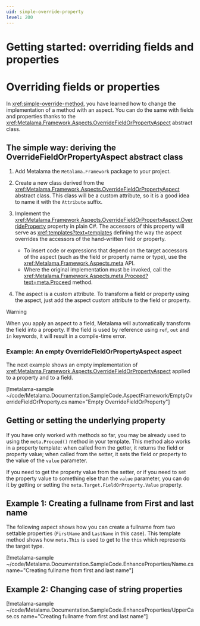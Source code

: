 ```yaml
---
uid: simple-override-property
level: 200
---
```


# Getting started: overriding fields and properties

# Overriding fields or properties

In <xref:simple-override-method>, you have learned how to change the implementation of a method with an aspect. You can do the same with fields and properties thanks to the  <xref:Metalama.Framework.Aspects.OverrideFieldOrPropertyAspect> abstract class.

## The simple way: deriving the OverrideFieldOrPropertyAspect abstract class

1. Add Metalama the `Metalama.Framework` package to your project.

2. Create a new class derived from the <xref:Metalama.Framework.Aspects.OverrideFieldOrPropertyAspect> abstract class. This class will be a custom attribute, so it is a good idea to name it with the `Attribute` suffix.

3. Implement the <xref:Metalama.Framework.Aspects.OverrideFieldOrPropertyAspect.OverrideProperty> property in plain C#. The accessors of this property will serve as <xref:templates?text=templates> defining the way the aspect overrides the accessors of the hand-written field or property.
   - To insert code or expressions that depend on the target accessors of the aspect (such as the field or property name or type), use the <xref:Metalama.Framework.Aspects.meta> API.
   - Where the original implementation must be invoked, call the <xref:Metalama.Framework.Aspects.meta.Proceed?text=meta.Proceed> method.

4. The aspect is a custom attribute. To transform a field or property using the aspect, just add the aspect custom attribute to the field or property.

> [!WARNING]
> When you apply an aspect to a field, Metalama will automatically transform the field into a property. If the field is used by reference using `ref`, `out` and `in` keywords, it will result in a compile-time error.

[comment]: # (TODO: #28909)

### Example: An empty OverrideFieldOrPropertyAspect aspect

The next example shows an empty implementation of <xref:Metalama.Framework.Aspects.OverrideFieldOrPropertyAspect> applied to a property and to a field.

[!metalama-sample ~/code/Metalama.Documentation.SampleCode.AspectFramework/EmptyOverrideFieldOrProperty.cs name="Empty OverrideFieldOrProperty"]


## Getting or setting the underlying property

If you have only worked with methods so far, you may be already used to using the `meta.Proceed()` method in your template. This method also works in a property template: when called from the getter, it returns the field or property value; when called from the setter, it sets the field or property to the value of the `value` parameter.

If you need to get the property value from the setter, or if you need to set the property value to something else than the `value` parameter, you can do it by getting or setting the `meta.Target.FieldOrProperty.Value` property.



## Example 1: Creating a fullname from First and last name

The following aspect shows how you can create a fullname from two settable properties (`FirstName` and `LastName` in this case). This template method shows how `meta.This` is used to get to the `this` which represents the target type. 

[!metalama-sample ~/code/Metalama.Documentation.SampleCode.EnhanceProperties/Name.cs name="Creating fullname from first and last name"]

## Example 2: Changing case of string properties

[!metalama-sample ~/code/Metalama.Documentation.SampleCode.EnhanceProperties/UpperCase.cs name="Creating fullname from first and last name"]